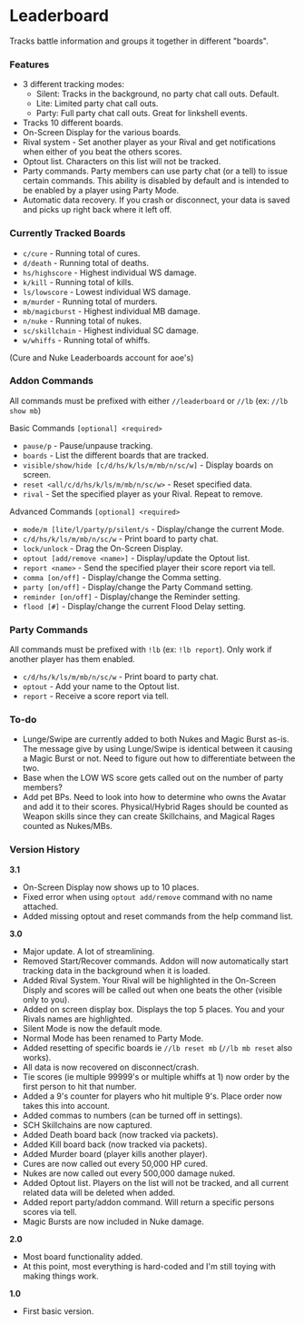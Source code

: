 # Leaderboard
Tracks battle information and groups it together in different "boards".

### Features
- 3 different tracking modes:
  - Silent: Tracks in the background, no party chat call outs. Default.
  - Lite: Limited party chat call outs.
  - Party: Full party chat call outs. Great for linkshell events.
- Tracks 10 different boards.
- On-Screen Display for the various boards.
- Rival system - Set another player as your Rival and get notifications when either of you beat the others scores.
- Optout list. Characters on this list will not be tracked.
- Party commands. Party members can use party chat (or a tell) to issue certain commands. This ability is disabled by default and is intended to be enabled by a player using Party Mode.
- Automatic data recovery. If you crash or disconnect, your data is saved and picks up right back where it left off.

### Currently Tracked Boards
- `c/cure` - Running total of cures.
- `d/death` - Running total of deaths.
- `hs/highscore` - Highest individual WS damage.
- `k/kill` - Running total of kills.
- `ls/lowscore` - Lowest individual WS damage.
- `m/murde`r - Running total of murders.
- `mb/magicburst` - Highest individual MB damage.
- `n/nuke` - Running total of nukes.
- `sc/skillchain` - Highest individual SC damage.
- `w/whiffs` - Running total of whiffs.

(Cure and Nuke Leaderboards account for aoe's)

### Addon Commands
All commands must be prefixed with either `//leaderboard` or `//lb` (ex: `//lb show mb`)

Basic Commands `[optional] <required>`
- `pause/p` - Pause/unpause tracking.
- `boards` - List the different boards that are tracked.
- `visible/show/hide [c/d/hs/k/ls/m/mb/n/sc/w]` - Display boards on screen.
- `reset <all/c/d/hs/k/ls/m/mb/n/sc/w>` - Reset specified data.
- `rival` - Set the specified player as your Rival. Repeat to remove.

Advanced Commands `[optional] <required>`
- `mode/m [lite/l/party/p/silent/s` - Display/change the current Mode.
- `c/d/hs/k/ls/m/mb/n/sc/w` - Print board to party chat.
- `lock/unlock` - Drag the On-Screen Display.
- `optout [add/remove <name>]` - Display/update the Optout list.
- `report <name>` - Send the specified player their score report via tell.
- `comma [on/off]` - Display/change the Comma setting.
- `party [on/off]` - Display/change the Party Command setting.
- `reminder [on/off]` - Display/change the Reminder setting.
- `flood [#]` - Display/change the current Flood Delay setting.

### Party Commands
All commands must be prefixed with `!lb` (ex: `!lb report`). Only work if another player has them enabled.
- `c/d/hs/k/ls/m/mb/n/sc/w` - Print board to party chat.
- `optout` - Add your name to the Optout list.
- `report` - Receive a score report via tell.

### To-do
- Lunge/Swipe are currently added to both Nukes and Magic Burst as-is. The message give by using Lunge/Swipe is identical between it causing a Magic Burst or not. Need to figure out how to differentiate between the two.
- Base when the LOW WS score gets called out on the number of party members?
- Add pet BPs. Need to look into how to determine who owns the Avatar and add it to their scores. Physical/Hybrid Rages should be counted as Weapon skills since they can create Skillchains, and Magical Rages counted as Nukes/MBs.

### Version History

**3.1**
- On-Screen Display now shows up to 10 places.
- Fixed error when using `optout add/remove` command with no name attached.
- Added missing optout and reset commands from the help command list.

**3.0**
- Major update. A lot of streamlining.
- Removed Start/Recover commands. Addon will now automatically start tracking data in the background when it is loaded.
- Added Rival System. Your Rival will be highlighted in the On-Screen Disply and scores will be called out when one beats the other (visible only to you).
- Added on screen display box. Displays the top 5 places. You and your Rivals names are highlighted. 
- Silent Mode is now the default mode.
- Normal Mode has been renamed to Party Mode.
- Added resetting of specific boards ie `//lb reset mb` (`//lb mb reset` also works).
- All data is now recovered on disconnect/crash.
- Tie scores (ie multiple 99999's or multiple whiffs at 1) now order by the first person to hit that number.
- Added a 9's counter for players who hit multiple 9's. Place order now takes this into account.
- Added commas to numbers (can be turned off in settings).
- SCH Skillchains are now captured.
- Added Death board back (now tracked via packets).
- Added Kill board back (now tracked via packets).
- Added Murder board (player kills another player).
- Cures are now called out every 50,000 HP cured.
- Nukes are now called out every 500,000 damage nuked.
- Added Optout list. Players on the list will not be tracked, and all current related data will be deleted when added.
- Added report party/addon command. Will return a specific persons scores via tell.
- Magic Bursts are now included in Nuke damage.

**2.0**
- Most board functionality added.
- At this point, most everything is hard-coded and I'm still toying with making things work.

**1.0**
- First basic version.
